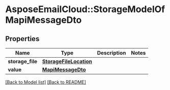 # AsposeEmailCloud::StorageModelOfMapiMessageDto

## Properties
Name | Type | Description | Notes
---- | ---- | ----------- | -----
**storage_file** |[**StorageFileLocation**](StorageFileLocation.md) |  | 
**value** |[**MapiMessageDto**](MapiMessageDto.md) |  | 


[[Back to Model list]](Models.md) [[Back to README]](README.md)
